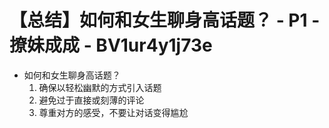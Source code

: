 # 【总结】如何和女生聊身高话题？ - P1 - 撩妹成成 - BV1ur4y1j73e

-   如何和女生聊身高话题？
    1.  确保以轻松幽默的方式引入话题
    2.  避免过于直接或刻薄的评论
    3.  尊重对方的感受，不要让对话变得尴尬